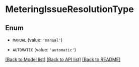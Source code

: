 # MeteringIssueResolutionType


## Enum

* `MANUAL` (value: `'manual'`)

* `AUTOMATIC` (value: `'automatic'`)

[[Back to Model list]](../README.md#documentation-for-models) [[Back to API list]](../README.md#documentation-for-api-endpoints) [[Back to README]](../README.md)


